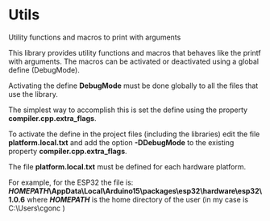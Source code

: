 # Utils

Utility functions and macros to print with arguments

This library provides utility functions and macros that behaves like the printf with arguments. The macros can be activated or deactivated using a global define (DebugMode).

Activating the define **DebugMode** must be done globally to all the files that use the library.

The simplest way to accomplish this is set the define using the property **compiler.cpp.extra_flags**.

To activate the define in the project files (including the libraries) edit the file **platform.local.txt** and add the option **-DDebugMode** to the existing property **compiler.cpp.extra_flags**.

The file **platform.local.txt** must be defined for each hardware platform.

For example, for the ESP32 the file is: **$HOMEPATH$\AppData\Local\Arduino15\packages\esp32\hardware\esp32\1.0.6** where **$HOMEPATH$** is the home directory of the user (in my case is C:\Users\cgonc )
